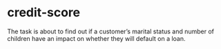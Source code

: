 # credit-score
The task is about to find out if a customer’s marital status and number of children have an impact on whether they will default on a loan. 
